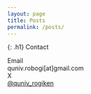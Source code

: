 ```yaml
---
layout: page
title: Posts
permalink: /posts/
---
```


{: .h1}
Contact

<div class="flex flex-wrap justify-center">
<div class="grid grid-cols-1 sm:grid-cols-2 gap-4 text-lg font-medium text-gray-700">

<div class="text-center font-bold">Email</div>

<div class="text-center">
    <div class="hover:text-pink-600 transition">
        quniv.robogi[at]gmail.com
    </div>
</div>

<div class="text-center font-bold">X</div>

<div class="text-center">
    <a href="https://x.com/quniv_rogiken" target="_blank" rel="noopener" class="hover:text-pink-600 transition">
    @quniv_rogiken
    </a>
</div>

</div>
</div>

